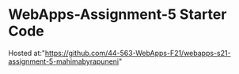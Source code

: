 # WebApps-Assignment-5 Starter Code
Hosted at:"https://github.com/44-563-WebApps-F21/webapps-s21-assignment-5-mahimabyrapuneni"